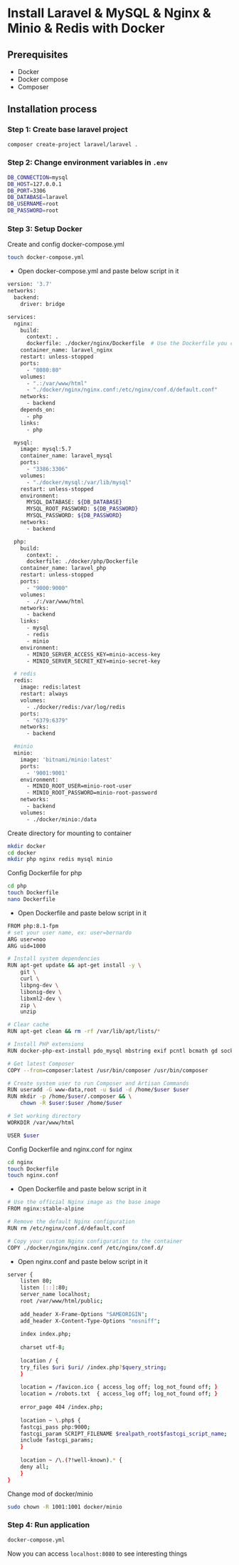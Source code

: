 # Install Laravel & MySQL & Nginx & Minio & Redis with Docker
## Prerequisites
- Docker
- Docker compose
- Composer

## Installation process

### Step 1: Create base laravel project

```sh
composer create-project laravel/laravel .
```
### Step 2: Change environment variables in `.env`
```sh
DB_CONNECTION=mysql
DB_HOST=127.0.0.1
DB_PORT=3306
DB_DATABASE=laravel
DB_USERNAME=root
DB_PASSWORD=root
```
### Step 3: Setup Docker

Create and config docker-compose.yml
```sh
touch docker-compose.yml
```
- Open docker-compose.yml and paste below script in it
```sh
version: '3.7'
networks:
  backend:
    driver: bridge

services:
  nginx:  
    build:
      context: .
      dockerfile: ./docker/nginx/Dockerfile  # Use the Dockerfile you created
    container_name: laravel_nginx
    restart: unless-stopped
    ports:
      - "8080:80"
    volumes:
      - ".:/var/www/html"
      - "./docker/nginx/nginx.conf:/etc/nginx/conf.d/default.conf"
    networks:
      - backend
    depends_on:
      - php
    links:
      - php

  mysql:
    image: mysql:5.7
    container_name: laravel_mysql
    ports:
      - "3386:3306"
    volumes:
      - "./docker/mysql:/var/lib/mysql"
    restart: unless-stopped
    environment:
      MYSQL_DATABASE: ${DB_DATABASE}
      MYSQL_ROOT_PASSWORD: ${DB_PASSWORD}
      MYSQL_PASSWORD: ${DB_PASSWORD}
    networks:
      - backend

  php:
    build:
      context: .
      dockerfile: ./docker/php/Dockerfile
    container_name: laravel_php
    restart: unless-stopped
    ports:
      - "9000:9000"
    volumes:
      - ./:/var/www/html
    networks:
      - backend
    links:
      - mysql
      - redis
      - minio
    environment:
      - MINIO_SERVER_ACCESS_KEY=minio-access-key
      - MINIO_SERVER_SECRET_KEY=minio-secret-key

  # redis
  redis:
    image: redis:latest
    restart: always
    volumes:
      - ./docker/redis:/var/log/redis
    ports:
      - "6379:6379"
    networks:
      - backend

  #minio
  minio:
    image: 'bitnami/minio:latest'
    ports:
      - '9001:9001'
    environment:
      - MINIO_ROOT_USER=minio-root-user
      - MINIO_ROOT_PASSWORD=minio-root-password
    networks:
      - backend 
    volumes:
      - ./docker/minio:/data
```
Create directory for mounting to container
```sh
mkdir docker
cd docker
mkdir php nginx redis mysql minio
```

Config Dockerfile for php
```sh
cd php
touch Dockerfile
nano Dockerfile
```
- Open Dockerfile and paste below script in it
```sh
FROM php:8.1-fpm
# set your user name, ex: user=bernardo
ARG user=noo
ARG uid=1000

# Install system dependencies
RUN apt-get update && apt-get install -y \
    git \
    curl \
    libpng-dev \
    libonig-dev \
    libxml2-dev \
    zip \
    unzip

# Clear cache
RUN apt-get clean && rm -rf /var/lib/apt/lists/*

# Install PHP extensions
RUN docker-php-ext-install pdo_mysql mbstring exif pcntl bcmath gd sockets

# Get latest Composer
COPY --from=composer:latest /usr/bin/composer /usr/bin/composer

# Create system user to run Composer and Artisan Commands
RUN useradd -G www-data,root -u $uid -d /home/$user $user
RUN mkdir -p /home/$user/.composer && \
    chown -R $user:$user /home/$user

# Set working directory
WORKDIR /var/www/html

USER $user
```
Config Dockerfile and nginx.conf for nginx
```sh
cd nginx
touch Dockerfile
touch nginx.conf
```
- Open Dockerfile and paste below script in it
```sh
# Use the official Nginx image as the base image
FROM nginx:stable-alpine

# Remove the default Nginx configuration
RUN rm /etc/nginx/conf.d/default.conf

# Copy your custom Nginx configuration to the container
COPY ./docker/nginx/nginx.conf /etc/nginx/conf.d/
```
 - Open nginx.conf and paste below script in it
```sh
server {
    listen 80;
    listen [::]:80;
    server_name localhost;
    root /var/www/html/public;
 
    add_header X-Frame-Options "SAMEORIGIN";
    add_header X-Content-Type-Options "nosniff";
 
    index index.php;
 
    charset utf-8;
 
    location / {
	try_files $uri $uri/ /index.php?$query_string;
    }
 
    location = /favicon.ico { access_log off; log_not_found off; }
    location = /robots.txt  { access_log off; log_not_found off; }
 
    error_page 404 /index.php;
 
    location ~ \.php$ {
	fastcgi_pass php:9000;
	fastcgi_param SCRIPT_FILENAME $realpath_root$fastcgi_script_name;
	include fastcgi_params;
    }
 
    location ~ /\.(?!well-known).* {
	deny all;
    }
}
```
Change mod of docker/minio
```sh
sudo chown -R 1001:1001 docker/minio
```
### Step 4: Run application
```sh
docker-compose.yml
```
Now you can access `localhost:8080` to see interesting things


